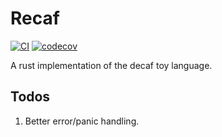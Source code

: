 # Recaf
[![CI](https://github.com/zhangjunphy/recaf/actions/workflows/ci.yml/badge.svg)](https://github.com/zhangjunphy/recaf/actions/workflows/ci.yml) 
[![codecov](https://codecov.io/gh/zhangjunphy/recaf/graph/badge.svg?token=GWOA9CGX7P)](https://codecov.io/gh/zhangjunphy/recaf)

A rust implementation of the decaf toy language.


## Todos
1. Better error/panic handling.
